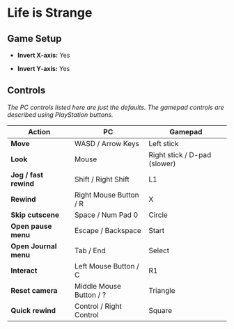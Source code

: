 # Life is Strange

## Game Setup

 - **Invert X-axis:** Yes

 - **Invert Y-axis:** Yes

## Controls

*The PC controls listed here are just the defaults. The gamepad controls are described using PlayStation buttons.*

| Action                | PC                      | Gamepad                      |
| --------------------- | ----------------------- | ---------------------------- |
| **Move**              | WASD / Arrow Keys       | Left stick                   |
| **Look**              | Mouse                   | Right stick / D-pad (slower) |
| **Jog / fast rewind** | Shift / Right Shift     | L1                           |
| **Rewind**            | Right Mouse Button / R  | X                            |
| **Skip cutscene**     | Space / Num Pad 0       | Circle                       |
| **Open pause menu**   | Escape / Backspace      | Start                        |
| **Open Journal menu** | Tab / End               | Select                       |
| **Interact**          | Left Mouse Button / C   | R1                           |
| **Reset camera**      | Middle Mouse Button / ? | Triangle                     |
| **Quick rewind**      | Control / Right Control | Square                       |
